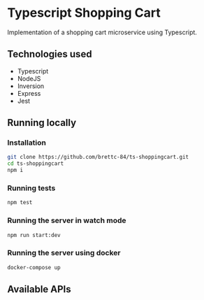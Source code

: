 # Typescript Shopping Cart

Implementation of a shopping cart microservice using Typescript.

## Technologies used
* Typescript
* NodeJS
* Inversion
* Express
* Jest

## Running locally

### Installation
```bash
git clone https://github.com/brettc-84/ts-shoppingcart.git
cd ts-shoppingcart
npm i
```

### Running tests
```bash
npm test
```

### Running the server in watch mode
```bash
npm run start:dev
```

### Running the server using docker
```bash
docker-compose up
```

## Available APIs


